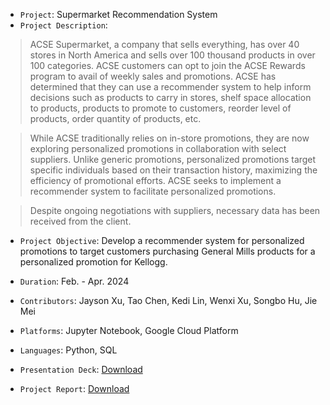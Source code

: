 - `Project`: Supermarket Recommendation System
- `Project Description`:

> ACSE Supermarket, a company that sells everything, has over 40 stores in North America and sells over 100 thousand products in over 100 categories. ACSE customers can opt to join the ACSE Rewards program to avail of weekly sales and promotions. ACSE has determined that they can use a recommender system to help inform decisions such as products to carry in stores, shelf space allocation to products, products to promote to customers, reorder level of products, order quantity of products, etc.

> While ACSE traditionally relies on in-store promotions, they are now exploring personalized promotions in collaboration with select suppliers. Unlike generic promotions, personalized promotions target specific individuals based on their transaction history, maximizing the efficiency of promotional efforts. ACSE seeks to implement a recommender system to facilitate personalized promotions.

> Despite ongoing negotiations with suppliers, necessary data has been received from the client.

- `Project Objective`: Develop a recommender system for personalized promotions to target customers purchasing General Mills products for a personalized promotion for Kellogg.


- `Duration`: Feb. - Apr. 2024
- `Contributors`: Jayson Xu, Tao Chen, Kedi Lin, Wenxi Xu, Songbo Hu, Jie Mei
- `Platforms`: Jupyter Notebook, Google Cloud Platform
- `Languages`: Python, SQL

- `Presentation Deck`: [Download](https://github.com/Jayson-Xu-00/Supermarket-Recommendation-System/files/15327950/Supermarket_Recommendation_System_Presentation.pptx)

- `Project Report`: [Download](https://github.com/Jayson-Xu-00/Supermarket-Recommendation-System/files/15327943/Supermarket_Recommendation_System_Report.docx)
 
